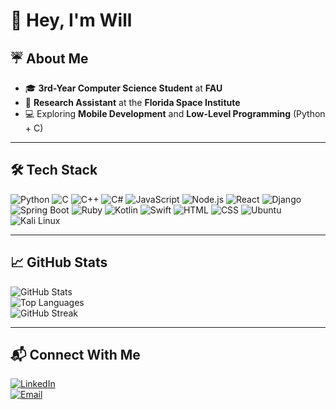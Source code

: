 # 👋 Hey, I'm Will

## ☔ About Me
- 🎓 **3rd-Year Computer Science Student** at **FAU**  
- 🔭 **Research Assistant** at the **Florida Space Institute**  
- 💻 Exploring **Mobile Development** and **Low-Level Programming** (Python + C)  

---

## 🛠️ Tech Stack
![Python](https://img.shields.io/badge/-Python-3776AB?style=flat-square&logo=python&logoColor=white)
![C](https://img.shields.io/badge/-C-A8B9CC?style=flat-square&logo=c&logoColor=white)
![C++](https://img.shields.io/badge/-C++-00599C?style=flat-square&logo=c%2B%2B&logoColor=white)
![C#](https://img.shields.io/badge/-C%23-239120?style=flat-square&logo=c-sharp&logoColor=white)
![JavaScript](https://img.shields.io/badge/-JavaScript-F7DF1E?style=flat-square&logo=javascript&logoColor=black)
![Node.js](https://img.shields.io/badge/-Node.js-339933?style=flat-square&logo=node.js&logoColor=white)
![React](https://img.shields.io/badge/-React-61DAFB?style=flat-square&logo=react&logoColor=black)
![Django](https://img.shields.io/badge/-Django-092E20?style=flat-square&logo=django&logoColor=white)
![Spring Boot](https://img.shields.io/badge/-Spring%20Boot-6DB33F?style=flat-square&logo=spring-boot&logoColor=white)
![Ruby](https://img.shields.io/badge/-Ruby-CC342D?style=flat-square&logo=ruby&logoColor=white)
![Kotlin](https://img.shields.io/badge/-Kotlin-7F52FF?style=flat-square&logo=kotlin&logoColor=white)
![Swift](https://img.shields.io/badge/-Swift-FA7343?style=flat-square&logo=swift&logoColor=white)
![HTML](https://img.shields.io/badge/-HTML-E34F26?style=flat-square&logo=html5&logoColor=white)
![CSS](https://img.shields.io/badge/-CSS-1572B6?style=flat-square&logo=css3&logoColor=white)
![Ubuntu](https://img.shields.io/badge/-Ubuntu-E95420?style=flat-square&logo=ubuntu&logoColor=white)
![Kali Linux](https://img.shields.io/badge/-Kali%20Linux-557C94?style=flat-square&logo=kalilinux&logoColor=white)

---

## 📈 GitHub Stats
![GitHub Stats](https://github-readme-stats.vercel.app/api?username=Willd231&show_icons=true&theme=radical)  
![Top Languages](https://github-readme-stats.vercel.app/api/top-langs/?username=Willd231&layout=compact&theme=radical)  
![GitHub Streak](https://streak-stats.demolab.com/?user=Willd231&theme=radical)  

---

## 📬 Connect With Me
[![LinkedIn](https://img.shields.io/badge/LinkedIn-blue?style=flat-square&logo=linkedin)](https://www.linkedin.com/in/will-dellinger-a77b6129b/)  
[![Email](https://img.shields.io/badge/Email-D14836?style=flat-square&logo=gmail&logoColor=white)](mailto:dellinger.w3@gmail.com)  
